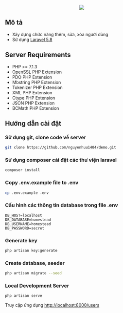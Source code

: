 <p align="center"><img src="https://laravel.com/assets/img/components/logo-laravel.svg"></p>

## Mô tả

- Xây dựng chức năng thêm, sửa, xóa người dùng
- Sử dụng [Laravel 5.8](https://laravel.com/docs/5.8)

## Server Requirements

- PHP >= 7.1.3
- OpenSSL PHP Extension
- PDO PHP Extension
- Mbstring PHP Extension
- Tokenizer PHP Extension
- XML PHP Extension
- Ctype PHP Extension
- JSON PHP Extension
- BCMath PHP Extension

## Hướng dẫn cài đặt

### Sử dụng git, clone code về server

```bash
git clone https://github.com/nguyenhuu1404/demo.git
```

### Sử dụng composer cài đặt các thư viện laravel

```bash
composer install
```

### Copy .env.example file to .env 

```bash
cp .env.example .env
```

### Cấu hình các thông tin database trong file .env

```
DB_HOST=localhost
DB_DATABASE=homestead
DB_USERNAME=homestead
DB_PASSWORD=secret
```

### Generate key

```bash
php artisan key:generate
```

### Create database, seeder

```bash
php artisan migrate --seed
```

### Local Development Server

```bash
php artisan serve
```

Truy cập ứng dụng [http://localhost:8000/users](http://localhost:8000/users)
